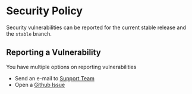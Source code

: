 # Security Policy

Security vulnerabilities can be reported for the current stable release and the `stable` branch.

## Reporting a Vulnerability

You have multiple options on reporting vulnerabilities

* Send an e-mail to [Support Team](mailto:support@laswitchtech.com)
* Open a [Github Issue](https://github.com/LaswitchTech/ini-configurator/issues)
